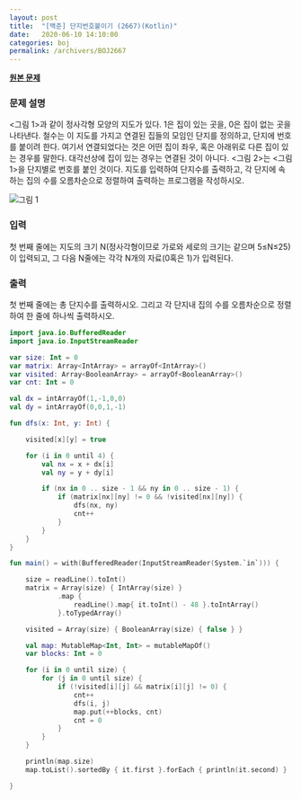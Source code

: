 ```yaml
---
layout: post
title:  "[백준] 단지번호붙이기 (2667)(Kotlin)"
date:   2020-06-10 14:10:00
categories: boj
permalink: /archivers/BOJ2667
---
```


**[원본 문제](https://www.acmicpc.net/problem/2667)**

### 문제 설명

<그림 1>과 같이 정사각형 모양의 지도가 있다. 1은 집이 있는 곳을, 0은 집이 없는 곳을 나타낸다. 철수는 이 지도를 가지고 연결된 집들의 모임인 단지를 정의하고, 단지에 번호를 붙이려 한다. 여기서 연결되었다는 것은 어떤 집이 좌우, 혹은 아래위로 다른 집이 있는 경우를 말한다. 대각선상에 집이 있는 경우는 연결된 것이 아니다. <그림 2>는 <그림 1>을 단지별로 번호를 붙인 것이다. 지도를 입력하여 단지수를 출력하고, 각 단지에 속하는 집의 수를 오름차순으로 정렬하여 출력하는 프로그램을 작성하시오.

![그림 1](https://www.acmicpc.net/upload/images/ITVH9w1Gf6eCRdThfkegBUSOKd.png)


### 입력

첫 번째 줄에는 지도의 크기 N(정사각형이므로 가로와 세로의 크기는 같으며 5≤N≤25)이 입력되고, 그 다음 N줄에는 각각 N개의 자료(0혹은 1)가 입력된다.


### 출력

첫 번째 줄에는 총 단지수를 출력하시오. 그리고 각 단지내 집의 수를 오름차순으로 정렬하여 한 줄에 하나씩 출력하시오.


```kotlin
import java.io.BufferedReader
import java.io.InputStreamReader

var size: Int = 0
var matrix: Array<IntArray> = arrayOf<IntArray>()
var visited: Array<BooleanArray> = arrayOf<BooleanArray>()
var cnt: Int = 0

val dx = intArrayOf(1,-1,0,0)
val dy = intArrayOf(0,0,1,-1)

fun dfs(x: Int, y: Int) {

    visited[x][y] = true

    for (i in 0 until 4) {
        val nx = x + dx[i]
        val ny = y + dy[i]

        if (nx in 0 .. size - 1 && ny in 0 .. size - 1) {
            if (matrix[nx][ny] != 0 && !visited[nx][ny]) {
                dfs(nx, ny)
                cnt++
            }
        }
    }
}

fun main() = with(BufferedReader(InputStreamReader(System.`in`))) {

    size = readLine().toInt()
    matrix = Array(size) { IntArray(size) }
            .map {
                readLine().map{ it.toInt() - 48 }.toIntArray()
            }.toTypedArray()

    visited = Array(size) { BooleanArray(size) { false } }

    val map: MutableMap<Int, Int> = mutableMapOf()
    var blocks: Int = 0

    for (i in 0 until size) {
        for (j in 0 until size) {
            if (!visited[i][j] && matrix[i][j] != 0) {
                cnt++
                dfs(i, j)
                map.put(++blocks, cnt)
                cnt = 0
            }
        }
    }

    println(map.size)
    map.toList().sortedBy { it.first }.forEach { println(it.second) }

}
```
